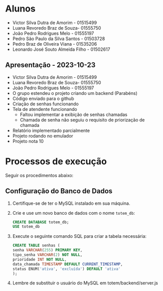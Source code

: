 # Alunos

* Victor Silva Dutra de Amorim - 01515499
* Luana Revoredo Braz de Souza- 01555750
* João Pedro Rodrigues Melo - 01555197
* Pedro São Paulo da Silva Santos - 01503728
* Pedro Braz de Oliveira Viana - 01535206
* Leonardo José Souto Almeida Filho - 01502617

## Apresentação - 2023-10-23

* Victor Silva Dutra de Amorim - 01515499
* Luana Revoredo Braz de Souza- 01555750
* João Pedro Rodrigues Melo - 01555197
* O grupo estendeu o projeto criando um backend (Parabéns)
* Código enviado para o github
* Criação de senhas funcionando
* Tela de atendente funcionando
    * Faltou implementar a exibição de senhas chamadas
    * Chamada de senha não seguiu o requisito de priorização de chamada
* Relatório implementado parcialmente
* Projeto rodando no emulador
* Projeto nota 10

# Processos de execução

Seguir os procedimentos abaixo:

## Configuração do Banco de Dados

1. Certifique-se de ter o MySQL instalado em sua máquina.

2. Crie e use um novo banco de dados com o nome `totem_db`:

   ```sql
   CREATE DATABASE totem_db;
   USE totem_db
   ```

3. Execute o seguinte comando SQL para criar a tabela necessária:

   ```sql
   CREATE TABLE senhas (
   senha VARCHAR(255) PRIMARY KEY,
   tipo_senha VARCHAR(2) NOT NULL,
   prioridade INT NOT NULL,
   data_chamada TIMESTAMP DEFAULT CURRENT_TIMESTAMP,
   status ENUM('ativa', 'excluída') DEFAULT 'ativa'
   );
   ```

4. Lembre de substituir o usuário do MySQL em totem/backend/server.js
